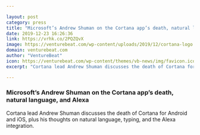 ```yaml
---

layout: post
category: press
title: "Microsoft’s Andrew Shuman on the Cortana app’s death, natural language, and Alexa"
date: 2019-12-23 16:26:36
link: https://vrhk.co/2PQZQvX
image: https://venturebeat.com/wp-content/uploads/2019/12/cortana-logo.png?w=1200&strip=all
domain: venturebeat.com
author: "VentureBeat"
icon: https://venturebeat.com/wp-content/themes/vb-news/img/favicon.ico
excerpt: "Cortana lead Andrew Shuman discusses the death of Cortana for Android and iOS, plus his thoughts on natural language, typing, and the Alexa integration."

---
```


### Microsoft’s Andrew Shuman on the Cortana app’s death, natural language, and Alexa

Cortana lead Andrew Shuman discusses the death of Cortana for Android and iOS, plus his thoughts on natural language, typing, and the Alexa integration.